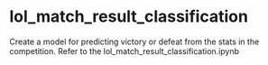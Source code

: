 # lol_match_result_classification
Create a model for predicting victory or defeat from the stats in the competition.
Refer to the lol_match_result_classification.ipynb

